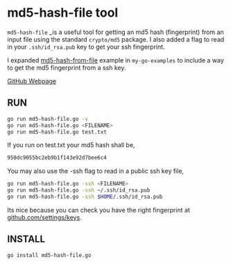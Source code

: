 # md5-hash-file tool

`md5-hash-file` _is a useful tool for
getting an md5 hash (fingerprint) from an input file using the standard
`crypto/md5` package.
I also added a flag to read in your `.ssh/id_rsa.pub` key to get your ssh fingerprint.

I expanded
[md5-hash-from-file](https://github.com/JeffDeCola/my-go-examples/tree/master/cryptography/hashing/md5-hash-from-file)
example in `my-go-examples` to include a way to get the
md5 fingerprint from a ssh key.

[GitHub Webpage](https://jeffdecola.github.io/my-go-tools/)

## RUN

```bash
go run md5-hash-file.go -v
go run md5-hash-file.go <FILENAME>
go run md5-hash-file.go test.txt
```

If you run on test.txt your md5 hash shall be,

```txt
950dc9055bc2eb9b1f143e92d7bee6c4
```

You may also use the -ssh flag to read in a public ssh key file,

```bash
go run md5-hash-file.go -ssh <FILENAME>
go run md5-hash-file.go -ssh ~/.ssh/id_rsa.pub
go run md5-hash-file.go -ssh $HOME/.ssh/id_rsa.pub
```

Its nice because you can check you have the right fingerprint at
[github.com/settings/keys](https://github.com/settings/keys).

## INSTALL

```bash
go install md5-hash-file.go
```

